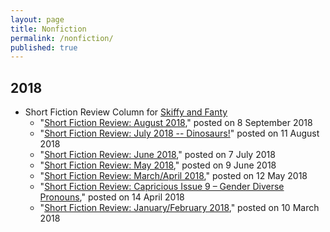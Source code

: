 ```yaml
---
layout: page
title: Nonfiction
permalink: /nonfiction/
published: true
---
```


## 2018

* Short Fiction Review Column for [Skiffy and Fanty](https://skiffyandfanty.com/author/cameronncoulter/)
    * "[Short Fiction Review: August 2018](https://skiffyandfanty.com/blogposts/reviews/shortfictionreviews/shortfictionreviewaugust2018/)," posted on 8 September 2018
    * "[Short Fiction Review: July 2018 -- Dinosaurs!](https://skiffyandfanty.com/blogposts/reviews/shortfictionreviews/shortfictionreviewjuly2018dinosaurs/)" posted on 11 August 2018
    * "[Short Fiction Review: June 2018](https://skiffyandfanty.com/blogposts/reviews/shortfictionreviews/shortfictionreviewjune2018/)," posted on 7 July 2018
    * "[Short Fiction Review: May 2018](https://skiffyandfanty.com/blogposts/reviews/shortfictionreviews/shortfictionreviewmay2018/)," posted on 9 June 2018
    * "[Short Fiction Review: March/April 2018](https://skiffyandfanty.com/blogposts/reviews/shortfictionreviews/sfsfsfreviewmarchapril/)," posted on 12 May 2018
    * "[Short Fiction Review: Capricious Issue 9 – Gender Diverse Pronouns](https://skiffyandfanty.com/blogposts/reviews/shortfictionreviews/sfsfsfreviewcapricious9/)," posted on 14 April 2018
    * "[Short Fiction Review: January/February 2018](https://skiffyandfanty.com/blogposts/reviews/shortfictionreviews/sfsfsfreviewjanuaryfebruary/)," posted on 10 March 2018
